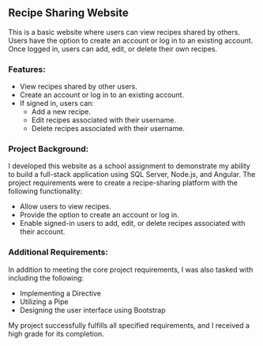 ## Recipe Sharing Website

This is a basic website where users can view recipes shared by others. Users have the option to create an account or log in to an existing account. Once logged in, users can add, edit, or delete their own recipes.

### Features:

- View recipes shared by other users.
- Create an account or log in to an existing account.
- If signed in, users can:
  - Add a new recipe.
  - Edit recipes associated with their username.
  - Delete recipes associated with their username.

### Project Background:

I developed this website as a school assignment to demonstrate my ability to build a full-stack application using SQL Server, Node.js, and Angular. The project requirements were to create a recipe-sharing platform with the following functionality:

- Allow users to view recipes.
- Provide the option to create an account or log in.
- Enable signed-in users to add, edit, or delete recipes associated with their account.

### Additional Requirements:

In addition to meeting the core project requirements, I was also tasked with including the following:

- Implementing a Directive
- Utilizing a Pipe
- Designing the user interface using Bootstrap

My project successfully fulfills all specified requirements, and I received a high grade for its completion.
